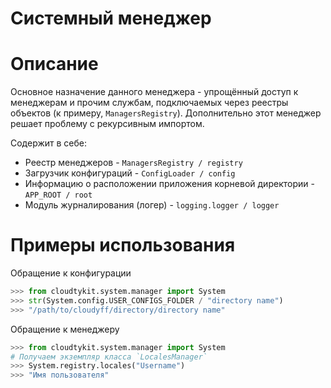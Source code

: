 # Системный менеджер


# Описание
Основное назначение данного менеджера - упрощённый доступ к менеджерам и прочим службам, подключаемых через реестры объектов (к примеру, `ManagersRegistry`). 
Дополнительно этот менеджер решает проблему с рекурсивным импортом.

Содержит в себе:
* Реестр менеджеров - `ManagersRegistry / registry`
* Загрузчик конфигураций - `ConfigLoader / config`
* Информацию о расположении приложения корневой директории - `APP_ROOT / root`
* Модуль журналирования (логер) - `logging.logger / logger`


# Примеры использования

Обращение к конфигурации

```py
>>> from cloudtykit.system.manager import System
>>> str(System.config.USER_CONFIGS_FOLDER / "directory name")
>>> "/path/to/cloudyff/directory/directory name"
```

Обращение к менеджеру
```py
>>> from cloudtykit.system.manager import System
# Получаем экземпляр класса `LocalesManager`
>>> System.registry.locales("Username")
>>> "Имя пользователя"
```
